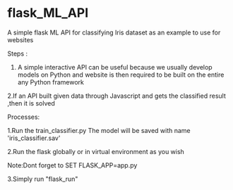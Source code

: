 # flask_ML_API
A simple flask ML API for classifying Iris dataset as an example to use for websites 

Steps : 
1. A simple interactive API can be useful because we usually develop models on Python and website is then required to be built on the 
    entire any Python framework
  
2.If an API built given data through Javascript and gets the classified result ,then it is solved



Processes:

1.Run the train_classifier.py
  The model will be saved with name 'iris_classifier.sav'
  
2.Run the flask globally or in virtual environment as you wish

Note:Dont forget to SET FLASK_APP=app.py

3.Simply run "flask_run"
